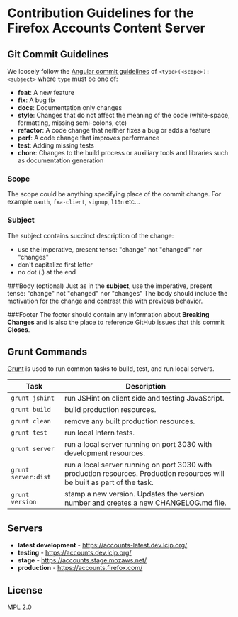 # Contribution Guidelines for the Firefox Accounts Content Server

## Git Commit Guidelines

We loosely follow the [Angular commit guidelines](https://github.com/angular/angular.js/blob/master/CONTRIBUTING.md#type) of `<type>(<scope>): <subject>` where `type` must be one of:

* **feat**: A new feature
* **fix**: A bug fix
* **docs**: Documentation only changes
* **style**: Changes that do not affect the meaning of the code (white-space, formatting, missing
  semi-colons, etc)
* **refactor**: A code change that neither fixes a bug or adds a feature
* **perf**: A code change that improves performance
* **test**: Adding missing tests
* **chore**: Changes to the build process or auxiliary tools and libraries such as documentation
  generation

### Scope
The scope could be anything specifying place of the commit change. For example `oauth`,
`fxa-client`, `signup`, `l10n` etc...

### Subject
The subject contains succinct description of the change:

* use the imperative, present tense: "change" not "changed" nor "changes"
* don't capitalize first letter
* no dot (.) at the end

###Body (optional)
Just as in the **subject**, use the imperative, present tense: "change" not "changed" nor "changes"
The body should include the motivation for the change and contrast this with previous behavior.

###Footer
The footer should contain any information about **Breaking Changes** and is also the place to
reference GitHub issues that this commit **Closes**.

## Grunt Commands

[Grunt](http://gruntjs.com/) is used to run common tasks to build, test, and run local servers.

| Task | Description |
|------|-------------|
| `grunt jshint` | run JSHint on client side and testing JavaScript. |
| `grunt build` | build production resources. |
| `grunt clean` | remove any built production resources. |
| `grunt test` | run local Intern tests. |
| `grunt server` | run a local server running on port 3030 with development resources. |
| `grunt server:dist` | run a local server running on port 3030 with production resources. Production resources will be built as part of the task. |
| `grunt version` | stamp a new version. Updates the version number and creates a new CHANGELOG.md file. |

## Servers

- **latest development** - https://accounts-latest.dev.lcip.org/
- **testing** - https://accounts.dev.lcip.org/
- **stage** - https://accounts.stage.mozaws.net/
- **production** - https://accounts.firefox.com/

## License

MPL 2.0
